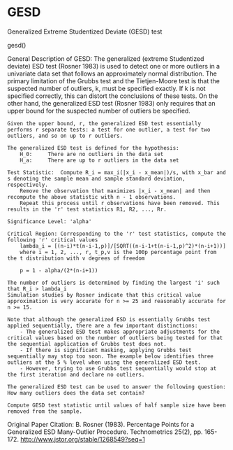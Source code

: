 # GESD
Generalized Extreme Studentized Deviate (GESD) test

gesd()

General Description of GESD:
	The generalized (extreme Studentized deviate) ESD test (Rosner 1983) is used to detect one or more outliers in a univariate data set that follows 
	an approximately normal distribution. The primary limitation of the Grubbs test and the Tietjen-Moore test is that the suspected number of outliers, k, 
	must be specified exactly. If k is not specified correctly, this can distort the conclusions of these tests. On the other hand, the generalized ESD test 
	(Rosner 1983) only requires that an upper bound for the suspected number of outliers be specified.
	
	Given the upper bound, r, the generalized ESD test essentially performs r separate tests: a test for one outlier, a test for two outliers, and so on up to r outliers.

	The generalized ESD test is defined for the hypothesis:
		H_0:	 There are no outliers in the data set
		H_a:	 There are up to r outliers in the data set

	Test Statistic:	 Compute R_i = max_i(|x_i - x_mean|)/s, with x_bar and s denoting the sample mean and sample standard deviation, respectively.
		Remove the observation that maximizes |x_i - x_mean| and then recompute the above statistic with n - 1 observations. 
		Repeat this process until r observations have been removed. This results in the 'r' test statistics R1, R2, ..., Rr.

	Significance Level:	'alpha'

	Critical Region: Corresponding to the 'r' test statistics, compute the following 'r' critical values
 		lambda_i = [(n-i)*t(n-i-1,p)]/[SQRT((n-i-1+t(n-i-1,p)^2)*(n-i+1))]
		where i = 1, 2, ..., r, t_p,v is the 100p percentage point from the t distribution with v degrees of freedom

		p = 1 - alpha/(2*(n-i+1))

	The number of outliers is determined by finding the largest 'i' such that R_i > lambda_i
 	Simulation studies by Rosner indicate that this critical value approximation is very accurate for n >= 25 and reasonably accurate for n >= 15.

	Note that although the generalized ESD is essentially Grubbs test applied sequentially, there are a few important distinctions:
		- The generalized ESD test makes appropriate adjustments for the critical values based on the number of outliers being tested for that the sequential application of Grubbs test does not.
		- If there is significant masking, applying Grubbs test sequentially may stop too soon. The example below identifies three outliers at the 5 % level when using the generalized ESD test. 
		- However, trying to use Grubbs test sequentially would stop at the first iteration and declare no outliers.

	The generalized ESD test can be used to answer the following question: How many outliers does the data set contain?
	
 	Compute GESD test statistic until values of half sample size have been removed from the sample.


Original Paper Citation:
B. Rosner (1983). Percentage Points for a Generalized ESD Many-Outlier Procedure. Technometrics 25(2), pp. 165-172.
http://www.jstor.org/stable/1268549?seq=1
